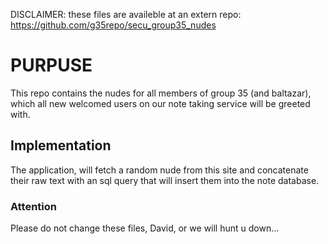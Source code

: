 DISCLAIMER: these files are availeble at an extern repo: https://github.com/g35repo/secu_group35_nudes

# PURPUSE

This repo contains the nudes for all members of group 35 (and baltazar), which all new welcomed users on our note taking service will be greeted with.

## Implementation

The application, will fetch a random nude from this site and concatenate their raw text with an sql query that will insert them into the note database.

### Attention

Please do not change these files, David, or we will hunt u down...
